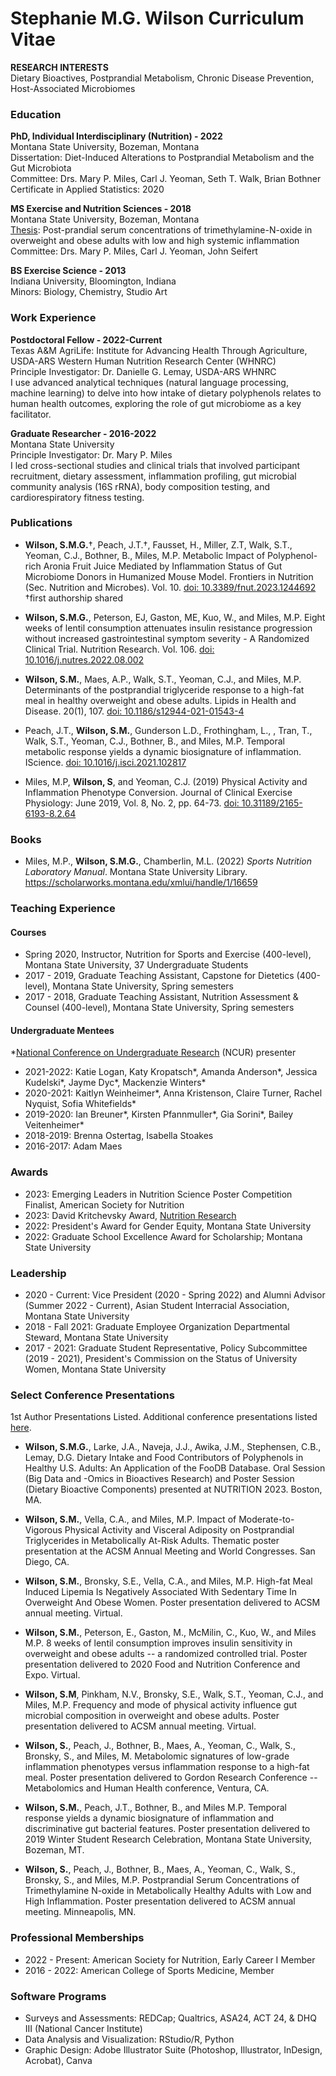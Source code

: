 # Stephanie M.G. Wilson Curriculum Vitae
**RESEARCH INTERESTS**\
Dietary Bioactives, Postprandial Metabolism, Chronic Disease Prevention, Host-Associated Microbiomes

### Education

**PhD, Individual Interdisciplinary (Nutrition) - 2022**\
Montana State University, Bozeman, Montana\
Dissertation: Diet-Induced Alterations to Postprandial Metabolism and the Gut Microbiota\
Committee: Drs. Mary P. Miles, Carl J. Yeoman, Seth T. Walk, Brian Bothner\
Certificate in Applied Statistics: 2020

**MS Exercise and Nutrition Sciences - 2018**\
Montana State University, Bozeman, Montana\
[Thesis](https://scholarworks.montana.edu/xmlui/handle/1/15111): Post-prandial serum concentrations of trimethylamine-N-oxide in overweight and obese adults with low and high systemic inflammation\
Committee: Drs. Mary P. Miles, Carl J. Yeoman, John Seifert

**BS Exercise Science - 2013**\
Indiana University, Bloomington, Indiana\
Minors: Biology, Chemistry, Studio Art

### Work Experience

**Postdoctoral Fellow - 2022-Current**\
Texas A&M AgriLife: Institute for Advancing Health Through Agriculture, USDA-ARS Western Human Nutrition Research Center (WHNRC)\
Principle Investigator: Dr. Danielle G. Lemay, USDA-ARS WHNRC\
I use advanced analytical techniques (natural language processing, machine learning) to delve into how intake of dietary polyphenols relates to human health outcomes, exploring the role of gut microbiome as a key facilitator.

**Graduate Researcher - 2016-2022**\
Montana State University\
Principle Investigator: Dr. Mary P. Miles\
I led cross-sectional studies and clinical trials that involved participant recruitment, dietary assessment, inflammation profiling, gut microbial community analysis (16S rRNA), body composition testing, and cardiorespiratory fitness testing.

### Publications

-   **Wilson, S.M.G.**&dagger;, Peach, J.T.&dagger;, Fausset, H., Miller, Z.T, Walk, S.T., Yeoman, C.J., Bothner, B., Miles, M.P. Metabolic Impact of Polyphenol-rich Aronia Fruit Juice Mediated by Inflammation Status of Gut Microbiome Donors in Humanized Mouse Model. Frontiers in Nutrition (Sec. Nutrition and Microbes). Vol. 10. [doi:  10.3389/fnut.2023.1244692](https://doi.org/10.3389/fnut.2023.1244692) &dagger;first authorship shared

-   **Wilson, S.M.G.**, Peterson, EJ, Gaston, ME, Kuo, W., and Miles, M.P. Eight weeks of lentil consumption attenuates insulin resistance progression without increased gastrointestinal symptom severity - A Randomized Clinical Trial. Nutrition Research. Vol. 106. [doi: 10.1016/j.nutres.2022.08.002](https://doi.org/10.1016/j.nutres.2022.08.002)

-   **Wilson, S.M.**, Maes, A.P., Walk, S.T., Yeoman, C.J., and Miles, M.P. Determinants of the postprandial triglyceride response to a high-fat meal in healthy overweight and obese adults. Lipids in Health and Disease. 20(1), 107. [doi: 10.1186/s12944-021-01543-4](https://lipidworld.biomedcentral.com/articles/10.1186/s12944-021-01543-4)
  
-   Peach, J.T., **Wilson, S.M.**, Gunderson L.D., Frothingham, L., , Tran, T., Walk, S.T., Yeoman, C.J., Bothner, B., and Miles, M.P. Temporal metabolic response yields a dynamic biosignature of inflammation. IScience. [doi: 10.1016/j.isci.2021.102817](https://linkinghub.elsevier.com/retrieve/pii/S2589004221007859)

-   Miles, M.P, **Wilson, S**, and Yeoman, C.J. (2019) Physical Activity and Inflammation Phenotype Conversion. Journal of Clinical Exercise Physiology: June 2019, Vol. 8, No. 2, pp. 64-73. [doi: 10.31189/2165-6193-8.2.64](https://meridian.allenpress.com/jcep/article/8/2/64/433899/Physical-Activity-and-Inflammation-Phenotype)

### Books

-   Miles, M.P., **Wilson, S.M.G.**, Chamberlin, M.L. (2022) *Sports Nutrition Laboratory Manual*. Montana State University Library. <https://scholarworks.montana.edu/xmlui/handle/1/16659>

### Teaching Experience

#### Courses

-   Spring 2020, Instructor, Nutrition for Sports and Exercise (400-level), Montana State University, 37 Undergraduate Students
-   2017 - 2019, Graduate Teaching Assistant, Capstone for Dietetics (400-level), Montana State University, Spring semesters
-   2017 - 2018, Graduate Teaching Assistant, Nutrition Assessment & Counsel (400-level), Montana State University, Spring semesters

#### Undergraduate Mentees

*[National Conference on Undergraduate Research](https://www.cur.org/) (NCUR) presenter

-   2021-2022: Katie Logan, Katy Kropatsch\*, Amanda Anderson\*, Jessica Kudelski\*, Jayme Dyc\*, Mackenzie Winters\*
-   2020-2021: Kaitlyn Weinheimer\*, Anna Kristenson, Claire Turner, Rachel Nyquist, Sofia Whitefields\*
-   2019-2020: Ian Breuner\*, Kirsten Pfannmuller\*, Gia Sorini\*, Bailey Veitenheimer\*
-   2018-2019: Brenna Ostertag, Isabella Stoakes
-   2016-2017: Adam Maes

### Awards

-   2023: Emerging Leaders in Nutrition Science Poster Competition Finalist, American Society for Nutrition
-   2023: David Kritchevsky Award, [Nutrition Research](https://www.sciencedirect.com/journal/nutrition-research)
-   2022: President's Award for Gender Equity, Montana State University
-   2022: Graduate School Excellence Award for Scholarship; Montana State University

### Leadership

-   2020 - Current: Vice President (2020 - Spring 2022) and Alumni Advisor (Summer 2022 - Current), Asian Student Interracial Association, Montana State University
-   2018 - Fall 2021: Graduate Employee Organization Departmental Steward, Montana State University
-   2017 - 2021: Graduate Student Representative, Policy Subcommittee (2019 - 2021), President's Commission on the Status of University Women, Montana State University

### Select Conference Presentations

1st Author Presentations Listed. Additional conference presentations listed [here](https://github.com/SWi1/SMG.Wilson/blob/main/ConferencePresentationsCtd.md).

- **Wilson, S.M.G.**, Larke, J.A., Naveja, J.J., Awika, J.M., Stephensen, C.B., Lemay, D.G. Dietary Intake and Food Contributors of Polyphenols in Healthy U.S. Adults: An Application of the FooDB Database. Oral Session (Big Data and -Omics in Bioactives Research) and Poster Session (Dietary Bioactive Components) presented at NUTRITION 2023. Boston, MA.

-   **Wilson, S.M.**, Vella, C.A., and Miles, M.P. Impact of Moderate-to-Vigorous Physical Activity and Visceral Adiposity on Postprandial Triglycerides in Metabolically At-Risk Adults. Thematic poster presentation at the ACSM Annual Meeting and World Congresses. San Diego, CA.

-   **Wilson, S.M.**, Bronsky, S.E., Vella, C.A., and Miles, M.P. High-fat Meal Induced Lipemia Is Negatively Associated With Sedentary Time In Overweight And Obese Women. Poster presentation delivered to ACSM annual meeting. Virtual.

-   **Wilson, S.M.**, Peterson, E., Gaston, M., McMilin, C., Kuo, W., and Miles M.P. 8 weeks of lentil consumption improves insulin sensitivity in overweight and obese adults -- a randomized controlled trial. Poster presentation delivered to 2020 Food and Nutrition Conference and Expo. Virtual.
  
-   **Wilson, S.M**, Pinkham, N.V., Bronsky, S.E., Walk, S.T., Yeoman, C.J., and Miles, M.P. Frequency and mode of physical activity influence gut microbial composition in overweight and obese adults. Poster presentation delivered to ACSM annual meeting. Virtual.

-   **Wilson, S.**, Peach, J., Bothner, B., Maes, A., Yeoman, C., Walk, S., Bronsky, S., and Miles, M. Metabolomic signatures of low-grade inflammation phenotypes versus inflammation response to a high-fat meal. Poster presentation delivered to Gordon Research Conference -- Metabolomics and Human Health conference, Ventura, CA.

-   **Wilson, S.M.**, Peach, J.T., Bothner, B., and Miles M.P. Temporal response yields a dynamic biosignature of inflammation and discriminative gut bacterial features. Poster presentation delivered to 2019 Winter Student Research Celebration, Montana State University, Bozeman, MT.

-   **Wilson, S.**, Peach, J., Bothner, B., Maes, A., Yeoman, C., Walk, S., Bronsky, S., and Miles, M.P. Postprandial Serum Concentrations of Trimethylamine N-oxide in Metabolically Healthy Adults with Low and High Inflammation. Poster presentation delivered to ACSM annual meeting. Minneapolis, MN.

### Professional Memberships

-   2022 - Present: American Society for Nutrition, Early Career I Member
-   2016 - 2022: American College of Sports Medicine, Member

### Software Programs

-   Surveys and Assessments: REDCap; Qualtrics, ASA24, ACT 24, & DHQ III (National Cancer Institute)
-   Data Analysis and Visualization: RStudio/R, Python
-   Graphic Design: Adobe Illustrator Suite (Photoshop, Illustrator, InDesign, Acrobat), Canva
